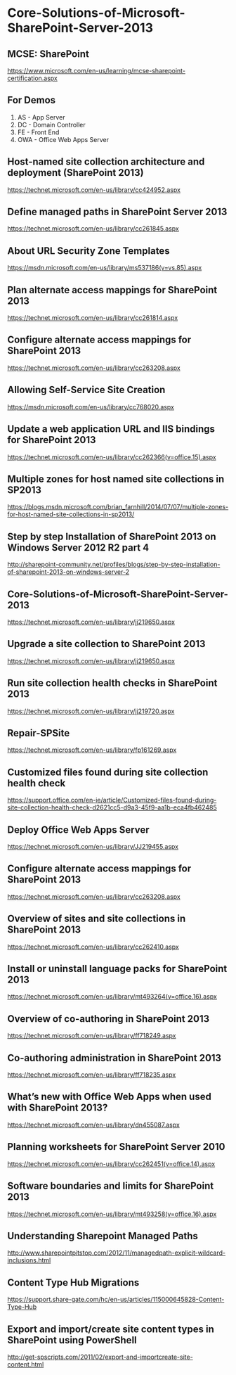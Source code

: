 # Core-Solutions-of-Microsoft-SharePoint-Server-2013

## MCSE: SharePoint

https://www.microsoft.com/en-us/learning/mcse-sharepoint-certification.aspx

## For Demos

 1. AS - App Server
 2. DC - Domain Controller
 3. FE - Front End
 4. OWA - Office Web Apps Server

## Host-named site collection architecture and deployment (SharePoint 2013)

https://technet.microsoft.com/en-us/library/cc424952.aspx

## Define managed paths in SharePoint Server 2013

https://technet.microsoft.com/en-us/library/cc261845.aspx

## About URL Security Zone Templates

https://msdn.microsoft.com/en-us/library/ms537186(v=vs.85).aspx

## Plan alternate access mappings for SharePoint 2013

https://technet.microsoft.com/en-us/library/cc261814.aspx

## Configure alternate access mappings for SharePoint 2013

https://technet.microsoft.com/en-us/library/cc263208.aspx

## Allowing Self-Service Site Creation

https://msdn.microsoft.com/en-us/library/cc768020.aspx

## Update a web application URL and IIS bindings for SharePoint 2013

https://technet.microsoft.com/en-us/library/cc262366(v=office.15).aspx

## Multiple zones for host named site collections in SP2013

https://blogs.msdn.microsoft.com/brian_farnhill/2014/07/07/multiple-zones-for-host-named-site-collections-in-sp2013/

## Step by step Installation of SharePoint 2013 on Windows Server 2012 R2 part 4

http://sharepoint-community.net/profiles/blogs/step-by-step-installation-of-sharepoint-2013-on-windows-server-2


## Core-Solutions-of-Microsoft-SharePoint-Server-2013

https://technet.microsoft.com/en-us/library/jj219650.aspx


## Upgrade a site collection to SharePoint 2013

https://technet.microsoft.com/en-us/library/jj219650.aspx

## Run site collection health checks in SharePoint 2013

https://technet.microsoft.com/en-us/library/jj219720.aspx

## Repair-SPSite

https://technet.microsoft.com/en-us/library/fp161269.aspx
 
## Customized files found during site collection health check 

https://support.office.com/en-ie/article/Customized-files-found-during-site-collection-health-check-d2621cc5-d9a3-45f9-aa1b-eca4fb462485

## Deploy Office Web Apps Server

https://technet.microsoft.com/en-us/library/JJ219455.aspx
 
## Configure alternate access mappings for SharePoint 2013

https://technet.microsoft.com/en-us/library/cc263208.aspx

## Overview of sites and site collections in SharePoint 2013

https://technet.microsoft.com/en-us/library/cc262410.aspx

## Install or uninstall language packs for SharePoint 2013

https://technet.microsoft.com/en-us/library/mt493264(v=office.16).aspx

## Overview of co-authoring in SharePoint 2013

https://technet.microsoft.com/en-us/library/ff718249.aspx

## Co-authoring administration in SharePoint 2013

https://technet.microsoft.com/en-us/library/ff718235.aspx

## What’s new with Office Web Apps when used with SharePoint 2013?

https://technet.microsoft.com/en-us/library/dn455087.aspx

## Planning worksheets for SharePoint Server 2010

https://technet.microsoft.com/en-us/library/cc262451(v=office.14).aspx

## Software boundaries and limits for SharePoint 2013

https://technet.microsoft.com/en-us/library/mt493258(v=office.16).aspx

## Understanding Sharepoint Managed Paths

http://www.sharepointpitstop.com/2012/11/managedpath-explicit-wildcard-inclusions.html

## Content Type Hub Migrations

https://support.share-gate.com/hc/en-us/articles/115000645828-Content-Type-Hub

## Export and import/create site content types in SharePoint using PowerShell

http://get-spscripts.com/2011/02/export-and-importcreate-site-content.html





